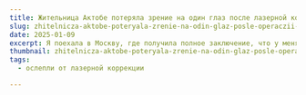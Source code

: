 ```yaml
---
title: Жительница Актобе потеряла зрение на один глаз после лазерной коррекции зрения
slug: zhitelnicza-aktobe-poteryala-zrenie-na-odin-glaz-posle-operaczii-lazernoj-korrekczii-zreniya
date: 2025-01-09
excerpt: Я поехала в Москву, где получила полное заключение, что у меня «Стромальное помутнение роговицы». Это когда делают надрез больше положенного, нервы были задеты и за счет этого помутнение. Предстоит еще одна операция, но еще не могут сказать, так как роговица очень тонкая, подойдет или нет. Сейчас вижу на 80 %, одним глазом.
thumbnail: zhitelnicza-aktobe-poteryala-zrenie-na-odin-glaz-posle-operaczii-lazernoj-korrekczii-zreniya/zhitelnicza-aktobe-poteryala-zrenie-na-odin-glaz-posle-operaczii-lazernoj-korrekczii-zreniya.jpg
tags:
  - ослепли от лазерной коррекции

---
```

<figure class="wp-block-embed aligncenter is-type-video is-provider-youtube wp-block-embed-youtube wp-embed-aspect-16-9 wp-has-aspect-ratio">

<div class="wp-block-embed__wrapper">
  <div class="ast-oembed-container " style="height: 100%;">
  </div>
</div></figure> 



Больше миллиона тенге взыскала пациентка частной клиники после неудачной лазерной коррекции зрения. Доказывать врачебную халатность и отстаивать свои права жительнице Актобе пришлось в суде. К слову, количество подобных обращений от граждан растет из года в год. По данным Комитета по защите прав потребителей министерства торговли, только в 2023-м казахстанцам помогли вернуть свыше миллиарда тенге, передаёт «24KZ». 

Во время лазерной коррекции зрения жительнице Актобе Гульбану Омаровой повредили роговицу на левом глазу. Врач пообещал исправить ошибку и через 2 недели провести еще одну операцию. Но в назначенный день в клинике процедуру отложили. 

Гульбану Омарова, жительница г. Актобе: 

&#8211; Пришлось обратиться в другие клиники, где я установила, что у меня там более серьезный диагноз, но в Казахстане мне сказали: «Мы не можем взять ответственность за чужую ошибку». Отказали в проведении операции, посоветовали поехать в Москву в клинику. Я поехала в Москву, где получила полное заключение, что у меня «Стромальное помутнение роговицы». Это когда делают надрез больше положенного, нервы были задеты и за счет этого помутнение. Предстоит еще одна операция, но еще не могут сказать, так как роговица очень тонкая, подойдет или нет. Сейчас вижу на 80 %, одним глазом. 

В самой клинике, где Гульбану Омаровой провели неудачную лазерную коррекцию, предложили вернуть лишь половину от потраченной на операцию суммы. Ей пришлось обратиться в суд. В первой инстанции иск женщины не поддержали. 

Ислам Болатов, президент РОО «Национальная палата потребителей»:   &#8211; Совместно с адвокатом пострадавшей – потребителя нашего, мы в апелляционном порядке доказали, что была вина клиники. Ненадлежащее оказание медуслуг. Судебная коллегия пришла к выводу, что исковые требования нужно удовлетворить, а решение первой инстанции изменить. В настоящее время вышло новое решение суда, где в пользу потребителя взысканы весь материальный ущерб и, в том числе, компенсирован моральный вред в размере 1 млн тенге. 

К слову, казахстанцы стали чаще отстаивать свои права. Об этом свидетельствуют и цифры. Только в прошлом году в Комитет по защите прав потребителей и территориальные департаменты обратились около 50 тысяч человек. Это на 65 % больше, чем в 2022 году. При этом основная часть обращений приходится на сферу ЖКХ, розничную и электронную торговлю, медицинские и туристические услуги. А также на некачественную связь. 

В результате проведённых мероприятий потребителям возвращено более 1 млрд тенге, по сравнению с аналогичным периодом прошлого года наблюдается увеличение на 27,2%.     В департаментах по защите прав потребителей казахстанцам могут помочь урегулировать спор, а если решить его до суда не удастся, в этом случае специалисты подготовят иск. Между тем, в Мажилисе готовят новый законопроект. Пока он находится в работе парламентариев. 

Авторы: Гульнара Ерманова, Мансур Ескожин, Айнадин Молдабеков.

Источник: <https://24.kz/ru/news/social/634076-zhitelnitsa-aktobe-poteryala-zrenie-na-odin-glaz-posle-operatsii>